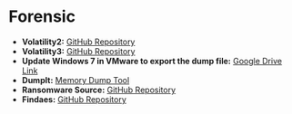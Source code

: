# Forensic

- **Volatility2:** [GitHub Repository](https://github.com/volatilityfoundation/volatility.git)  
- **Volatility3:** [GitHub Repository](https://github.com/volatilityfoundation/volatility3.git)  
- **Update Windows 7 in VMware to export the dump file:** [Google Drive Link](https://drive.google.com/file/d/1WbfsZ_9PMdtnGeKAAUXbeW_zbtH2xgIZ/view?usp=drive_link)  
- **DumpIt:** [Memory Dump Tool](https://www.toolwar.com/2014/01/dumpit-memory-dump-tools.html)  
- **Ransomware Source:** [GitHub Repository](https://github.com/Da2dalus/The-MALWARE-Repo/tree/master/Ransomware)  
- **Findaes:** [GitHub Repository](https://github.com/mmozeiko/aes-finder)  
